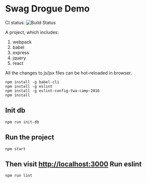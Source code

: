 Swag Drogue Demo
================

CI status: ![Build Status](https://travis-ci.org/Swag-Drogue/new-SD.png?branch=master)

A project, which includes:

1. webpack
2. babel
3. express
4. jquery
5. react

All the changes to js/jsx files can be hot-reloaded in browser.

```
npm install -g babel-cli
npm install -g eslint
npm install -g eslint-config-twa-camp-2016
npm install
```

Init db
-------
```
npm run init-db
```

Run the project
---------------
```
npm start
```

Then visit <http://localhost:3000>
Run eslint
----------

```
npm run lint
```
